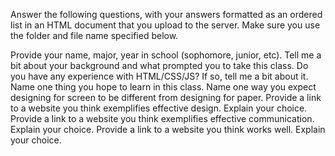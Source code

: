 Answer the following questions, with your answers formatted as an ordered list in an HTML document that you upload to the server. Make sure you use the folder and file name specified below.

Provide your name, major, year in school (sophomore, junior, etc).
Tell me a bit about your background and what prompted you to take this class.
Do you have any experience with HTML/CSS/JS? If so, tell me a bit about it.
Name one thing you hope to learn in this class.
Name one way you expect designing for screen to be different from designing for paper.
Provide a link to a website you think exemplifies effective design. Explain your choice.
Provide a link to a website you think exemplifies effective communication. Explain your choice.
Provide a link to a website you think works well. Explain your choice.
